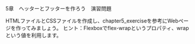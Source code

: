 5章　ヘッターとフッターを作ろう　演習問題

HTMLファイルとCSSファイルを作成し、chapter5_exerciseを参考にWebページを作ってみましょう。
ヒント：Flexboxでflex-wrapというプロパティ、wrapという値を利用します。

